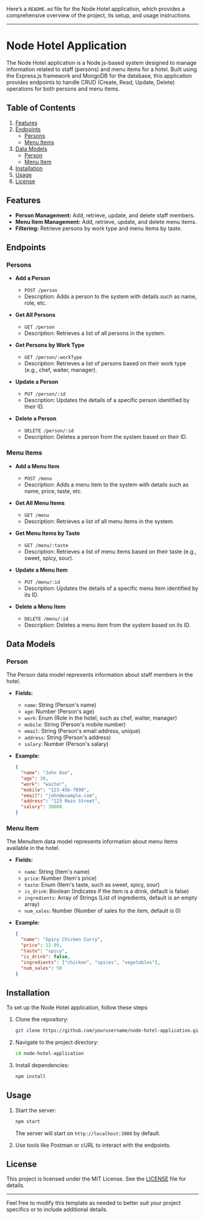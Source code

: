 Here’s a `README.md` file for the Node Hotel application, which provides a comprehensive overview of the project, its setup, and usage instructions.

---

# Node Hotel Application

The Node Hotel application is a Node.js-based system designed to manage information related to staff (persons) and menu items for a hotel. Built using the Express.js framework and MongoDB for the database, this application provides endpoints to handle CRUD (Create, Read, Update, Delete) operations for both persons and menu items.

## Table of Contents

1. [Features](#features)
2. [Endpoints](#endpoints)
   - [Persons](#persons)
   - [Menu Items](#menu-items)
3. [Data Models](#data-models)
   - [Person](#person)
   - [Menu Item](#menu-item)
4. [Installation](#installation)
5. [Usage](#usage)
6. [License](#license)

## Features

- **Person Management:** Add, retrieve, update, and delete staff members.
- **Menu Item Management:** Add, retrieve, update, and delete menu items.
- **Filtering:** Retrieve persons by work type and menu items by taste.

## Endpoints

### Persons

- **Add a Person**
  - `POST /person`
  - Description: Adds a person to the system with details such as name, role, etc.

- **Get All Persons**
  - `GET /person`
  - Description: Retrieves a list of all persons in the system.

- **Get Persons by Work Type**
  - `GET /person/:workType`
  - Description: Retrieves a list of persons based on their work type (e.g., chef, waiter, manager).

- **Update a Person**
  - `PUT /person/:id`
  - Description: Updates the details of a specific person identified by their ID.

- **Delete a Person**
  - `DELETE /person/:id`
  - Description: Deletes a person from the system based on their ID.

### Menu Items

- **Add a Menu Item**
  - `POST /menu`
  - Description: Adds a menu item to the system with details such as name, price, taste, etc.

- **Get All Menu Items**
  - `GET /menu`
  - Description: Retrieves a list of all menu items in the system.

- **Get Menu Items by Taste**
  - `GET /menu/:taste`
  - Description: Retrieves a list of menu items based on their taste (e.g., sweet, spicy, sour).

- **Update a Menu Item**
  - `PUT /menu/:id`
  - Description: Updates the details of a specific menu item identified by its ID.

- **Delete a Menu Item**
  - `DELETE /menu/:id`
  - Description: Deletes a menu item from the system based on its ID.

## Data Models

### Person

The Person data model represents information about staff members in the hotel.

- **Fields:**
  - `name`: String (Person's name)
  - `age`: Number (Person's age)
  - `work`: Enum (Role in the hotel, such as chef, waiter, manager)
  - `mobile`: String (Person's mobile number)
  - `email`: String (Person's email address, unique)
  - `address`: String (Person's address)
  - `salary`: Number (Person's salary)

- **Example:**
  ```json
  {
    "name": "John Doe",
    "age": 30,
    "work": "waiter",
    "mobile": "123-456-7890",
    "email": "john@example.com",
    "address": "123 Main Street",
    "salary": 30000
  }
  ```

### Menu Item

The MenuItem data model represents information about menu items available in the hotel.

- **Fields:**
  - `name`: String (Item's name)
  - `price`: Number (Item's price)
  - `taste`: Enum (Item's taste, such as sweet, spicy, sour)
  - `is_drink`: Boolean (Indicates if the item is a drink, default is false)
  - `ingredients`: Array of Strings (List of ingredients, default is an empty array)
  - `num_sales`: Number (Number of sales for the item, default is 0)

- **Example:**
  ```json
  {
    "name": "Spicy Chicken Curry",
    "price": 12.99,
    "taste": "spicy",
    "is_drink": false,
    "ingredients": ["chicken", "spices", "vegetables"],
    "num_sales": 50
  }
  ```

## Installation

To set up the Node Hotel application, follow these steps:

1. Clone the repository:
   ```bash
   git clone https://github.com/yourusername/node-hotel-application.git
   ```
2. Navigate to the project directory:
   ```bash
   cd node-hotel-application
   ```
3. Install dependencies:
   ```bash
   npm install
   ```

## Usage

1. Start the server:
   ```bash
   npm start
   ```
   The server will start on `http://localhost:3000` by default.

2. Use tools like Postman or cURL to interact with the endpoints.

## License

This project is licensed under the MIT License. See the [LICENSE](LICENSE) file for details.

---

Feel free to modify this template as needed to better suit your project specifics or to include additional details.
